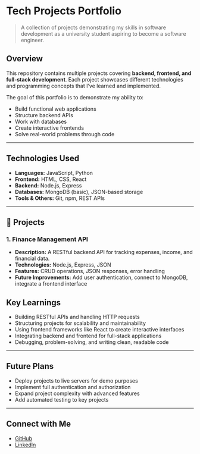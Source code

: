 # Tech Projects Portfolio

> A collection of projects demonstrating my skills in software development as a university student aspiring to become a software engineer.

##  Overview
This repository contains multiple projects covering **backend, frontend, and full-stack development**. Each project showcases different technologies and programming concepts that I’ve learned and implemented.

The goal of this portfolio is to demonstrate my ability to:
- Build functional web applications
- Structure backend APIs
- Work with databases
- Create interactive frontends
- Solve real-world problems through code

---

## Technologies Used
- **Languages:** JavaScript, Python
- **Frontend:** HTML, CSS, React
- **Backend:** Node.js, Express
- **Databases:** MongoDB (basic), JSON-based storage
- **Tools & Others:** Git, npm, REST APIs

---

## 📂 Projects

### 1. **Finance Management API**
- **Description:** A RESTful backend API for tracking expenses, income, and financial data.
- **Technologies:** Node.js, Express, JSON
- **Features:** CRUD operations, JSON responses, error handling
- **Future Improvements:** Add user authentication, connect to MongoDB, integrate a frontend interface


## Key Learnings
- Building RESTful APIs and handling HTTP requests
- Structuring projects for scalability and maintainability
- Using frontend frameworks like React to create interactive interfaces
- Integrating backend and frontend for full-stack applications
- Debugging, problem-solving, and writing clean, readable code

---

## Future Plans
- Deploy projects to live servers for demo purposes
- Implement full authentication and authorization
- Expand project complexity with advanced features
- Add automated testing to key projects

---

## Connect with Me
- [GitHub](https://github.com/mariamabdi)
- [LinkedIn](https://www.linkedin.com/in/mariamelmi) 
